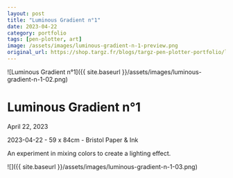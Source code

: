 ```yaml
---
layout: post
title: "Luminous Gradient n°1"
date: 2023-04-22
category: portfolio
tags: [pen-plotter, art]
image: /assets/images/luminous-gradient-n-1-preview.png
original_url: https://shop.targz.fr/blogs/targz-pen-plotter-portfolio/luminous-gradient-n-1
---
```


![Luminous Gradient n°1]({{ site.baseurl }}/assets/images/luminous-gradient-n-1-02.png)

# Luminous Gradient n°1
April 22, 2023

2023-04-22 - 59 x 84cm - Bristol Paper & Ink

An experiment in mixing colors to create a lighting effect.

![]({{ site.baseurl }}/assets/images/luminous-gradient-n-1-03.png)